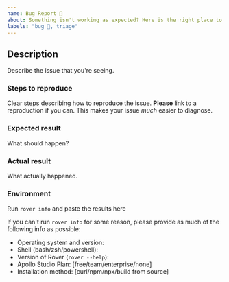 ```yaml
---
name: Bug Report 🐞
about: Something isn't working as expected? Here is the right place to report.
labels: "bug 🐞, triage"
---
```


<!--
  Please fill out each section below, otherwise, your issue may be closed. This info allows Rover maintainers to diagnose (and fix!) your issue as quickly as possible.

  Useful Links:
  - Documentation: https://go.apollo.dev/r/docs

  Before opening a new issue, please search existing issues: https://github.com/apollographql/rover/issues
-->

## Description

Describe the issue that you're seeing.

### Steps to reproduce

Clear steps describing how to reproduce the issue. **Please** link to a reproduction if you can. This makes your issue _much_ easier to diagnose.

### Expected result

What should happen?

### Actual result

What actually happened.

### Environment

Run `rover info` and paste the results here 


If you can't run `rover info` for some reason, please provide as much of the following info as possible:
- Operating system and version:
- Shell (bash/zsh/powershell):
- Version of Rover (`rover --help`):
- Apollo Studio Plan: [free/team/enterprise/none]
- Installation method: [curl/npm/npx/build from source]
